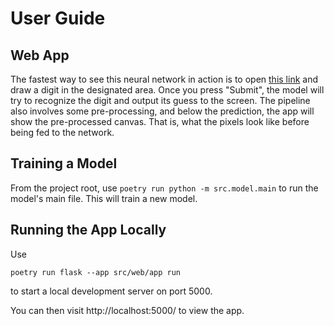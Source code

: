 # User Guide

## Web App

The fastest way to see this neural network in action is to open [this link](https://neural-network-jd02.onrender.com/) and draw a digit in the designated area. Once you press "Submit", the model will try to recognize the digit and output its guess to the screen. The pipeline also involves some pre-processing, and below the prediction, the app will show the pre-processed canvas. That is, what the pixels look like before being fed to the network.

## Training a Model

From the project root, use `poetry run python -m src.model.main` to run the model's main file. This will train a new model.


## Running the App Locally

Use 
```
poetry run flask --app src/web/app run
```
to start a local development server on port 5000.

You can then visit http://localhost:5000/ to view the app.
